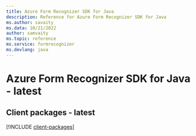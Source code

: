 ```yaml
---
title: Azure Form Recognizer SDK for Java
description: Reference for Azure Form Recognizer SDK for Java
ms.author: savaity
ms.data: 10/21/2022
author: samvaity
ms.topic: reference
ms.service: formrecognizer
ms.devlang: java
---
```

# Azure Form Recognizer SDK for Java - latest

## Client packages - latest
[!INCLUDE [client-packages](form-recognizer-client-index.md)]